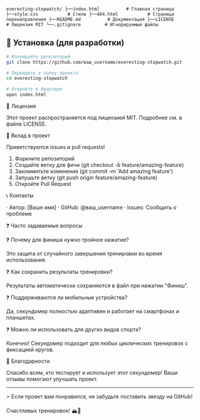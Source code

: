 

```

everesting-stopwatch/ ├──index.html          # Главная страница ├──style.css           # Стили ├──404.html           # Страница перенаправления ├──README.md          # Документация ├──LICENSE            # Лицензия MIT └──.gitignore         # Игнорируемые файлы

```

## 🔧 Установка (для разработки)

```bash
# Клонируйте репозиторий
git clone https://github.com/ваш_username/everesting-stopwatch.git

# Перейдите в папку проекта
cd everesting-stopwatch

# Откройте в браузере
open index.html
```

📄 Лицензия

Этот проект распространяется под лицензией MIT. Подробнее см. в файле LICENSE.

🤝 Вклад в проект

Приветствуются issues и pull requests!

1. Форкните репозиторий
2. Создайте ветку для фичи (git checkout -b feature/amazing-feature)
3. Закоммитьте изменения (git commit -m 'Add amazing feature')
4. Запушьте ветку (git push origin feature/amazing-feature)
5. Откройте Pull Request

📞 Контакты

· Автор: [Ваше имя]
· GitHub: @ваш_username
· Issues: Сообщить о проблеме

❓ Часто задаваемые вопросы

❓ Почему для финиша нужно тройное нажатие?

Это защита от случайного завершения тренировки во время использования.

❓ Как сохранить результаты тренировки?

Результаты автоматически сохраняются в файл при нажатии "Финиш".

❓ Поддерживаются ли мобильные устройства?

Да, секундомер полностью адаптивен и работает на смартфонах и планшетах.

❓ Можно ли использовать для других видов спорта?

Конечно! Секундомер подходит для любых циклических тренировок с фиксацией кругов.

🎉 Благодарности

Спасибо всем, кто тестирует и использует этот секундомер! Ваши отзывы помогают улучшать проект.

---

⭐ Если проект вам понравился, не забудьте поставить звезду на GitHub!

Счастливых тренировок! 🏔️💪